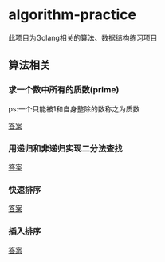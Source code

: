 # algorithm-practice

此项目为Golang相关的算法、数据结构练习项目

## 算法相关

### 求一个数中所有的质数(prime)

ps:一个只能被1和自身整除的数称之为质数

[答案](arithmetic/prime.go)

### 用递归和非递归实现二分法查找
[答案](arithmetic/binary_search.go)

### 快速排序
[答案](arithmetic/quick_sort.go)

### 插入排序
[答案](arithmetic/intert_sort.go)